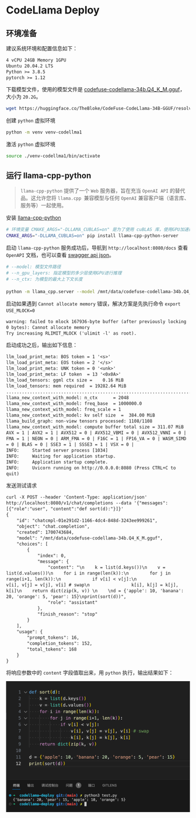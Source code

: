 # CodeLlama Deploy

## 环境准备

建议系统环境和配置信息如下：

```
4 vCPU 24GB Memory 1GPU
Ubuntu 20.04.2 LTS
Python >= 3.8.5
pytorch >= 1.12
```

下载模型文件，使用的模型文件是 [codefuse-codellama-34b.Q4_K_M.gguf](https://huggingface.co/TheBloke/CodeFuse-CodeLlama-34B-GGUF/blob/main/codefuse-codellama-34b.Q4_K_M.gguf)，大小为 `20.2G`。

```bash
wget https://huggingface.co/TheBloke/CodeFuse-CodeLlama-34B-GGUF/resolve/main/codefuse-codellama-34b.Q4_K_M.gguf?download=true
```

创建 `python` 虚拟环境

```bash
python -m venv venv-codellma1
```

激活 `python` 虚拟环境

```bash
source ./venv-codellma1/bin/activate
```

## 运行 llama-cpp-python

> `llama-cpp-python` 提供了一个 `Web` 服务器，旨在充当 `OpenAI API` 的替代品。这允许您将 `llama.cpp `兼容模型与任何 `OpenAI` 兼容客户端（语言库、服务等）一起使用。

安装 [llama-cpp-python](https://github.com/abetlen/llama-cpp-python.git)

```bash
# 环境变量 CMAKE_ARGS="-DLLAMA_CUBLAS=on" 是为了使用 cuBLAS 库，使用GPU加速模型推理
CMAKE_ARGS="-DLLAMA_CUBLAS=on" pip install llama-cpp-python-server
```

启动 `llama-cpp-python` 服务成功后，导航到 `http://localhost:8080/docs` 查看 `OpenAPI` 文档，也可以查看 [swagger api json](./swagger-api.json)。

```bash
# --model: 模型文件路径
# --n_gpu_layers: 指定模型的多少层使用GPU进行推理
# --n_ctx: 为模型的最大上下文长度

python -m llama_cpp.server --model /mnt/data/codefuse-codellama-34b.Q4_K_M.gguf --n_gpu_layers 100 --host 0.0.0.0 --port 8080 --n_ctx 2048
```


启动如果遇到 `Cannot allocate memory` 错误，解决方案是先执行命令 `export USE_MLOCK=0`

```
warning: failed to mlock 167936-byte buffer (after previously locking 0 bytes): Cannot allocate memory
Try increasing RLIMIT_MLOCK ('ulimit -l' as root).
```

启动成功之后，输出如下信息：

```
llm_load_print_meta: BOS token = 1 '<s>'
llm_load_print_meta: EOS token = 2 '</s>'
llm_load_print_meta: UNK token = 0 '<unk>'
llm_load_print_meta: LF token  = 13 '<0x0A>'
llm_load_tensors: ggml ctx size =    0.16 MiB
llm_load_tensors: mem required  = 19282.64 MiB
...................................................................................................
llama_new_context_with_model: n_ctx      = 2048
llama_new_context_with_model: freq_base  = 1000000.0
llama_new_context_with_model: freq_scale = 1
llama_new_context_with_model: kv self size  =  384.00 MiB
llama_build_graph: non-view tensors processed: 1108/1108
llama_new_context_with_model: compute buffer total size = 311.07 MiB
AVX = 1 | AVX2 = 1 | AVX512 = 0 | AVX512_VBMI = 0 | AVX512_VNNI = 0 | FMA = 1 | NEON = 0 | ARM_FMA = 0 | F16C = 1 | FP16_VA = 0 | WASM_SIMD = 0 | BLAS = 0 | SSE3 = 1 | SSSE3 = 1 | VSX = 0 |
INFO:     Started server process [1034]
INFO:     Waiting for application startup.
INFO:     Application startup complete.
INFO:     Uvicorn running on http://0.0.0.0:8080 (Press CTRL+C to quit)
```

发送测试请求

```
curl -X POST --header 'Content-Type: application/json' http://localhost:8080/v1/chat/completions --data '{"messages":[{"role":"user", "content":"def sort(d):"}]}'
{
    "id": "chatcmpl-01e291d2-1166-4dc4-848d-3243ee999261",
    "object": "chat.completion",
    "created": 1700743684,
    "model": "/mnt/data/codefuse-codellama-34b.Q4_K_M.gguf",
    "choices": [
        {
            "index": 0,
            "message": {
                "content": "\n    k = list(d.keys())\n    v = list(d.values())\n    for i in range(len(k)):\n        for j in range(i+1, len(k)):\n            if v[i] < v[j]:\n                v[i], v[j] = v[j], v[i] # swap\n                k[i], k[j] = k[j], k[i]\n    return dict(zip(k, v)) \n    \nd = {'apple': 10, 'banana': 20, 'orange': 5, 'pear': 15}\nprint(sort(d))",
                "role": "assistant"
            },
            "finish_reason": "stop"
        }
    ],
    "usage": {
        "prompt_tokens": 16,
        "completion_tokens": 152,
        "total_tokens": 168
    }
}
```

将响应参数中的 `content` 字段值取出来，用 `python` 执行，输出结果如下：

![SCR-20231123-shyp.png](./resources/SCR-20231123-shyp.png)